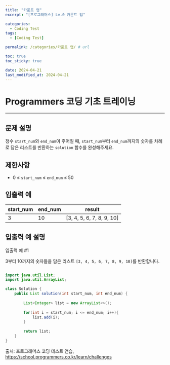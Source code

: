 ```yaml
---
title: "카운트 업"
excerpt: "[프로그래머스] Lv.0 카운트 업"

categories:
  - Coding Test
tags:
  - [Coding Test]

permalink: /categories/카운트 업/ # url

toc: true
toc_sticky: true

date: 2024-04-21
last_modified_at: 2024-04-21
---
```


# Programmers 코딩 기초 트레이닝

---

문제 설명
---
정수 `start_num`와 `end_num`이 주어질 때, `start_num`부터 `end_num`까지의 숫자를 차례로 담은 리스트를 반환하는 `solution` 함수를 완성해주세요.

제한사항
---
- 0 ≤ `start_num` ≤ `end_num` ≤ 50

입출력 예
---

| start_num | end_num | result              |
|-----------|---------|---------------------|
| 3         | 10      | [3, 4, 5, 6, 7, 8, 9, 10] |

입출력 예 설명
---

입출력 예 #1

3부터 10까지의 숫자들을 담은 리스트 `[3, 4, 5, 6, 7, 8, 9, 10]`를 반환합니다.

```java

import java.util.List;
import java.util.ArrayList;

class Solution {
    public List solution(int start_num, int end_num) {
        
        List<Integer> list = new ArrayList<>();
        
        for(int i = start_num; i <= end_num; i++){
            list.add(i);    
        }
    
        return list;
    }
}

``````

출처: 프로그래머스 코딩 테스트 연습, https://school.programmers.co.kr/learn/challenges
